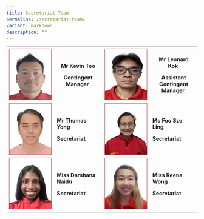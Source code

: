 ```yaml
---
title: Secretariat Team
permalink: /secretariat-team/
variant: markdown
description: ""
---
```






<style>
/* Add mobile responsiveness */
@media only screen and (max-width: 600px) {
  table {
    width: 100%;
  }
  img {
    max-width: 100%;
    height: auto;
    width: 80%; /* Adjust the width as needed */
  }
}
</style>



<table style="minWidth: 100%;">
  <colgroup>
    <col style="width: 25%;">
    <col style="width: 25%;">
    <col style="width: 25%;">
    <col style="width: 25%;">
  </colgroup>
  <tbody>
    <tr>
      <th rowspan="1" colspan="1">
        <div class="isomer-image-wrapper">
          <img style="width: 100%" height="auto" width="100%" alt="" src="/images/Secretariat Team/2.png">
        </div>
      </th>
      <th rowspan="1" colspan="1">
        <p><strong>Mr Kevin Teo</strong></p>
        <p><strong>Contingent Manager</strong>&nbsp;</p>
      </th>
      <th rowspan="1" colspan="1">
        <div class="isomer-image-wrapper">
          <img style="width: 100%" height="auto" width="100%" alt="" src="/images/Secretariat Team/3.png">
        </div>
      </th>
      <th rowspan="1" colspan="1">
        <p><strong>Mr Leonard Kok</strong>&nbsp;</p>
        <p><strong>Assistant Contingent Manager</strong>&nbsp;</p>
      </th>
    </tr>
    <tr>
      <td rowspan="1" colspan="1">
        <div class="isomer-image-wrapper">
          <img style="width: 100%" height="auto" width="100%" alt="" src="/images/Secretariat Team/7.png">
        </div>
      </td>
      <td rowspan="1" colspan="1">
        <p><strong>Mr Thomas Yong</strong>&nbsp;</p>
        <p><strong>Secretariat</strong>&nbsp;</p>
      </td>
      <td rowspan="1" colspan="1">
        <div class="isomer-image-wrapper">
          <img style="width: 100%" height="auto" width="100%" alt="" src="/images/Secretariat Team/5.png">
        </div>
      </td>
      <td rowspan="1" colspan="1">
        <p><strong>Ms Foo Sze Ling</strong>&nbsp;</p>
        <p><strong>Secretariat</strong>&nbsp;</p>
      </td>
    </tr>
    <tr>
      <td rowspan="1" colspan="1">
        <div class="isomer-image-wrapper">
          <img style="width: 100%" height="auto" width="100%" alt="" src="/images/Secretariat Team/1.png">
        </div>
      </td>
      <td rowspan="1" colspan="1">
        <p><strong>Miss Darshana Naidu</strong>&nbsp;</p>
        <p><strong>Secretariat</strong>&nbsp;</p>
      </td>
      <td rowspan="1" colspan="1">
        <div class="isomer-image-wrapper">
          <img style="width: 100%" height="auto" width="100%" alt="" src="/images/Secretariat Team/4.png">
        </div>
      </td>
      <td rowspan="1" colspan="1">
        <p><strong>Miss Reena Wong</strong>&nbsp;</p>
        <p><strong>Secretariat</strong></p>
      </td>
    </tr>
  </tbody>
</table>



